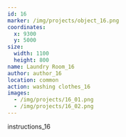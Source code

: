 ```yaml
---
id: 16
marker: /img/projects/object_16.png
coordinates:
  x: 9300
  y: 5000
size:
  width: 1100
  height: 800
name: Laundry Room_16
author: author_16
location: common
action: washing clothes_16
images:
  - /img/projects/16_01.png
  - /img/projects/16_02.png
---
```


instructions_16
